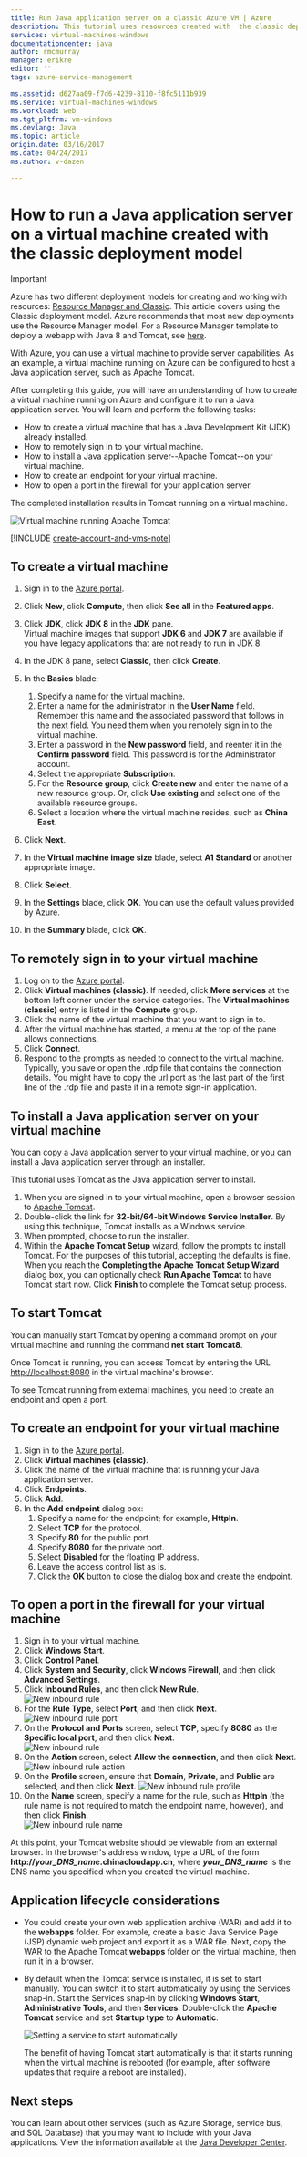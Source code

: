 ```yaml
---
title: Run Java application server on a classic Azure VM | Azure
description: This tutorial uses resources created with  the classic deployment model, and shows how to create a Windows Virtual machine and configure it to run Apache Tomcat application server.
services: virtual-machines-windows
documentationcenter: java
author: rmcmurray
manager: erikre
editor: ''
tags: azure-service-management

ms.assetid: d627aa09-f7d6-4239-8110-f8fc5111b939
ms.service: virtual-machines-windows
ms.workload: web
ms.tgt_pltfrm: vm-windows
ms.devlang: Java
ms.topic: article
origin.date: 03/16/2017
ms.date: 04/24/2017
ms.author: v-dazen

---
```

# How to run a Java application server on a virtual machine created with the classic deployment model
> [!IMPORTANT]
> Azure has two different deployment models for creating and working with resources: [Resource Manager and Classic](../../../resource-manager-deployment-model.md). This article covers using the Classic deployment model. Azure recommends that most new deployments use the Resource Manager model. For a Resource Manager template to deploy a webapp with Java 8 and Tomcat, see [here](https://github.com/Azure/azure-quickstart-templates/tree/master/201-web-app-java-tomcat/).

With Azure, you can use a virtual machine to provide server capabilities. As an example, a virtual machine running on Azure can be configured to host a Java application server, such as Apache Tomcat.

After completing this guide, you will have an understanding of how to create a virtual machine running on Azure and configure it to run a Java application server. You will learn and perform the following tasks:

* How to create a virtual machine that has a Java Development Kit (JDK) already installed.
* How to remotely sign in to your virtual machine.
* How to install a Java application server--Apache Tomcat--on your virtual machine.
* How to create an endpoint for your virtual machine.
* How to open a port in the firewall for your application server.

The completed installation results in Tomcat running on a virtual machine.

![Virtual machine running Apache Tomcat][virtual_machine_tomcat]

[!INCLUDE [create-account-and-vms-note](../../../../includes/create-account-and-vms-note.md)]

## To create a virtual machine
1. Sign in to the [Azure portal](https://portal.azure.cn).  
2. Click **New**, click **Compute**, then click **See all** in the **Featured apps**.
3. Click **JDK**, click **JDK 8** in the **JDK** pane.  
   Virtual machine images that support **JDK 6** and **JDK 7** are available if you have legacy applications that are not ready to run in JDK 8.
4. In the JDK 8 pane, select **Classic**, then click **Create**.
5. In the **Basics** blade:
    1. Specify a name for the virtual machine.
    2. Enter a name for the administrator in the **User Name** field. Remember this name and the associated password that follows in the next field. You need them when you remotely sign in to the virtual machine.
    3. Enter a password in the **New password** field, and reenter it in the **Confirm password** field. This password is for the Administrator account.
    4. Select the appropriate **Subscription**.
    5. For the **Resource group**, click **Create new** and enter the name of a new resource group. Or, click **Use existing** and select one of the available resource groups.
    6. Select a location where the virtual machine resides, such as **China East**.
6. Click **Next**.
7. In the **Virtual machine image size** blade, select **A1 Standard** or another appropriate image.
8. Click **Select**.

9. In the **Settings** blade, click **OK**. You can use the default values provided by Azure.  
10. In the **Summary** blade, click **OK**.

## To remotely sign in to your virtual machine
1. Log on to the [Azure portal](https://portal.azure.cn).
2. Click **Virtual machines (classic)**. If needed, click **More services** at the bottom left corner under the service categories. The **Virtual machines (classic)** entry is listed in the **Compute** group.
3. Click the name of the virtual machine that you want to sign in to.
4. After the virtual machine has started, a menu at the top of the pane allows connections.
5. Click **Connect**.
6. Respond to the prompts as needed to connect to the virtual machine. Typically, you save or open the .rdp file that contains the connection details. You might have to copy the url:port as the last part of the first line of the .rdp file and paste it in a remote sign-in application.

## To install a Java application server on your virtual machine
You can copy a Java application server to your virtual machine, or you can install a Java application server through an installer.

This tutorial uses Tomcat as the Java application server to install.

1. When you are signed in to your virtual machine, open a browser session to [Apache Tomcat](http://tomcat.apache.org/download-80.cgi).
2. Double-click the link for **32-bit/64-bit Windows Service Installer**. By using this technique, Tomcat installs as a Windows service.
3. When prompted, choose to run the installer.
4. Within the **Apache Tomcat Setup** wizard, follow the prompts to install Tomcat. For the purposes of this tutorial, accepting the defaults is fine. When you reach the **Completing the Apache Tomcat Setup Wizard** dialog box, you can optionally check **Run Apache Tomcat** to have Tomcat start now. Click **Finish** to complete the Tomcat setup process.

## To start Tomcat

You can manually start Tomcat by opening a command prompt on your virtual machine and running the command **net&nbsp;start&nbsp;Tomcat8**.

Once Tomcat is running, you can access Tomcat by entering the URL <http://localhost:8080> in the virtual machine's browser.

To see Tomcat running from external machines, you need to create an endpoint and open a port.

## To create an endpoint for your virtual machine
1. Sign in to the [Azure portal](https://portal.azure.cn).
2. Click **Virtual machines (classic)**.
3. Click the name of the virtual machine that is running your Java application server.
4. Click **Endpoints**.
5. Click **Add**.
6. In the **Add endpoint** dialog box:
    1. Specify a name for the endpoint; for example, **HttpIn**.
    2. Select **TCP** for the protocol.
    3. Specify **80** for the public port.
    4. Specify **8080** for the private port.
    5. Select **Disabled** for the floating IP address.
    6. Leave the access control list as is.
    7. Click the **OK** button to close the dialog box and create the endpoint.

## To open a port in the firewall for your virtual machine
1. Sign in to your virtual machine.
2. Click **Windows Start**.
3. Click **Control Panel**.
4. Click **System and Security**, click **Windows Firewall**, and then click **Advanced Settings**.
5. Click **Inbound Rules**, and then click **New Rule**.  
   ![New inbound rule][NewIBRule]
6. For the **Rule Type**, select **Port**, and then click **Next**.  
   ![New inbound rule port][NewRulePort]
7. On the **Protocol and Ports** screen, select **TCP**, specify **8080** as the **Specific local port**, and then click **Next**.  
   ![New inbound rule ][NewRuleProtocol]
8. On the **Action** screen, select **Allow the connection**, and then click **Next**.
   ![New inbound rule action][NewRuleAction]
9. On the **Profile** screen, ensure that **Domain**, **Private**, and **Public** are selected, and then click **Next**.
   ![New inbound rule profile][NewRuleProfile]
10. On the **Name** screen, specify a name for the rule, such as **HttpIn** (the rule name is not required to match the endpoint name, however), and then click **Finish**.  
    ![New inbound rule name][NewRuleName]

At this point, your Tomcat website should be viewable from an external browser. In the browser's address window, type a URL of the form **http://*your\_DNS\_name*.chinacloudapp.cn**, where ***your\_DNS\_name*** is the DNS name you specified when you created the virtual machine.

## Application lifecycle considerations
* You could create your own web application archive (WAR) and add it to the **webapps** folder. For example, create a basic Java Service Page (JSP) dynamic web project and export it as a WAR file. Next, copy the WAR to the Apache Tomcat **webapps** folder on the virtual machine, then run it in a browser.
* By default when the Tomcat service is installed, it is set to start manually. You can switch it to start automatically by using the Services snap-in. Start the Services snap-in by clicking **Windows Start**, **Administrative Tools**, and then **Services**. Double-click the **Apache Tomcat** service and set **Startup type** to **Automatic**.

    ![Setting a service to start automatically][service_automatic_startup]

    The benefit of having Tomcat start automatically is that it starts running when the virtual machine is rebooted (for example, after software updates that require a reboot are installed).

## Next steps
You can learn about other services (such as Azure Storage, service bus, and SQL Database) that you may want to include with your Java applications. View the information available at the [Java Developer Center](/develop/java/).

[virtual_machine_tomcat]:media/java-run-tomcat-app-server/WA_VirtualMachineRunningApacheTomcat.png

[service_automatic_startup]:media/java-run-tomcat-app-server/WA_TomcatServiceAutomaticStart.png

[NewIBRule]:media/java-run-tomcat-app-server/NewInboundRule.png
[NewRulePort]:media/java-run-tomcat-app-server/NewRulePort.png
[NewRuleProtocol]:media/java-run-tomcat-app-server/NewRuleProtocol.png
[NewRuleAction]:media/java-run-tomcat-app-server/NewRuleAction.png
[NewRuleName]:media/java-run-tomcat-app-server/NewRuleName.png
[NewRuleProfile]:media/java-run-tomcat-app-server/NewRuleProfile.png
